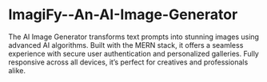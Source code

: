 # ImagiFy--An-AI-Image-Generator
The AI Image Generator transforms text prompts into stunning images using advanced AI algorithms. Built with the MERN stack, it offers a seamless experience with secure user authentication and personalized galleries. Fully responsive across all devices, it’s perfect for creatives and professionals alike.
